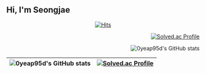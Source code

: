 
## Hi, I'm Seongjae

<div align=center>
  
[![Hits](https://hits.seeyoufarm.com/api/count/incr/badge.svg?url=https%3A%2F%2Fgithub.com%2F0yeap95d%2Fhit-counter&count_bg=%2379C83D&title_bg=%23555555&icon=&icon_color=%23E7E7E7&title=hits&edge_flat=false)](https://hits.seeyoufarm.com)

</div>

<div align=right>
  
  [![Solved.ac Profile](http://mazassumnida.wtf/api/v2/generate_badge?boj=sjb1203)](https://solved.ac/sjb1203/)
  
  ![0yeap95d's GitHub stats](https://github-readme-stats.vercel.app/api?username=0yeap95d&show_icons=true)
  
</div>


| ![0yeap95d's GitHub stats](https://github-readme-stats.vercel.app/api?username=0yeap95d&show_icons=true) | [![Solved.ac Profile](http://mazassumnida.wtf/api/v2/generate_badge?boj=sjb1203)](https://solved.ac/sjb1203/) |
| ------------------------------------------------------------ | ------------------------------------------------------------ |

<!--
![0yeap95d's GitHub stats](https://github-readme-stats.vercel.app/api?username=0yeap95d&show_icons=true)
[![Solved.ac Profile](http://mazassumnida.wtf/api/v2/generate_badge?boj=sjb1203)](https://solved.ac/sjb1203/)
-->

